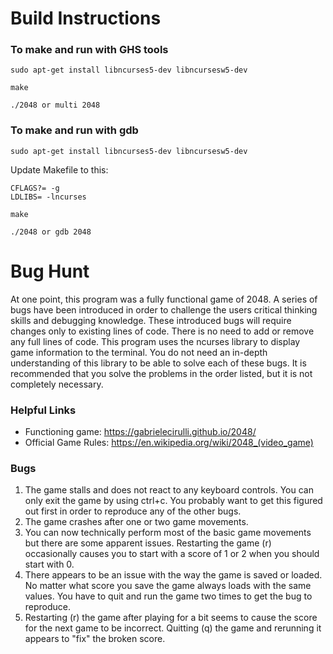 # Build Instructions
### To make and run with GHS tools

`sudo apt-get install libncurses5-dev libncursesw5-dev`

`make`

`./2048 or multi 2048`

### To make and run with gdb

`sudo apt-get install libncurses5-dev libncursesw5-dev`

Update Makefile to this:
```
CFLAGS?= -g
LDLIBS= -lncurses
```

`make`

`./2048 or gdb 2048`

# Bug Hunt
At one point, this program was a fully functional game of 2048. A series of bugs have been introduced in order to challenge the users critical thinking skills and debugging knowledge. These introduced bugs will require changes only to existing lines of code. There is no need to add or remove any full lines of code. This program uses the ncurses library to display game information to the terminal. You do not need an in-depth understanding of this library to be able to solve each of these bugs. It is recommended that you solve the problems in the order listed, but it is not completely necessary. 

### Helpful Links
- Functioning game: https://gabrielecirulli.github.io/2048/
- Official Game Rules: https://en.wikipedia.org/wiki/2048_(video_game)

### Bugs
1. The game stalls and does not react to any keyboard controls. You can only exit the game by using ctrl+c. You probably want to get this figured out first in order to reproduce any of the other bugs.
2. The game crashes after one or two game movements.
3. You can now technically perform most of the basic game movements but there are some apparent issues. Restarting the game (r) occasionally causes you to start with a score of 1 or 2 when you should start with 0.
4. There appears to be an issue with the way the game is saved or loaded. No matter what score you save the game always loads with the same values. You have to quit and run the game two times to get the bug to reproduce. 
5. Restarting (r) the game after playing for a bit seems to cause the score for the next game to be incorrect. Quitting (q) the game and rerunning it appears to "fix" the broken score.
